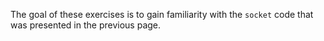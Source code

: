 The goal of these exercises is to gain familiarity with the `socket` code that was presented in the previous page.

